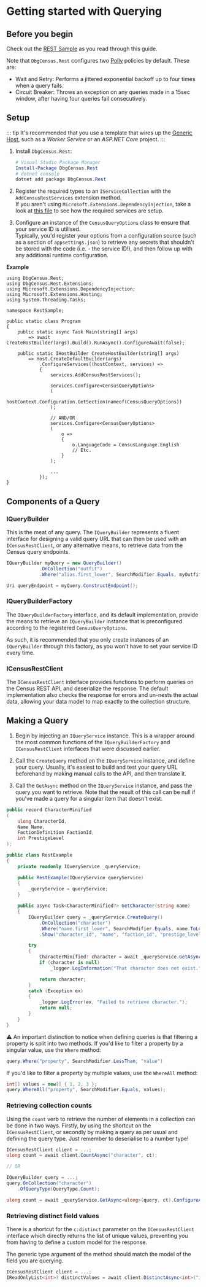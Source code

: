# Getting started with Querying

## Before you begin

Check out the [REST Sample](https://github.com/carlst99/DbgCensus/tree/main/Samples/RestSample) as you read through this guide.

Note that `DbgCensus.Rest` configures two [Polly](https://github.com/App-vNext/Polly) policies by default. These are:

- Wait and Retry: Performs a jittered exponential backoff up to four times when a query fails.
- Circuit Breaker: Throws an exception on any queries made in a 15sec window, after having four queries fail consecutively.

## Setup

::: tip
It's recommended that you use a template that wires up the [Generic Host](https://docs.microsoft.com/en-us/dotnet/core/extensions/generic-host), such as a *Worker Service* or an *ASP.NET Core* project.
:::

1. Install `DbgCensus.Rest`:

    ```powershell
    # Visual Studio Package Manager
    Install-Package DbgCensus.Rest
    # dotnet console
    dotnet add package DbgCensus.Rest
    ```

2. Register the required types to an `IServiceCollection` with the `AddCensusRestServices` extension method.\
If you aren't using `Microsoft.Extensions.DependencyInjection`, take a look at [this file](https://github.com/carlst99/DbgCensus/blob/main/DbgCensus.Rest/Extensions/IServiceCollectionExtensions.cs) to see how the required services are setup.

3. Configure an instance of the `CensusQueryOptions` class to ensure that your service ID is utilised.\
Typically, you'd register your options from a configuration source (such as a section of `appsettings.json`) to retrieve any secrets that shouldn't be stored with the code (i.e. - the service ID!), and then follow up with any additional runtime configuration.

**Example**

```csharp{18-23}
using DbgCensus.Rest;
using DbgCensus.Rest.Extensions;
using Microsoft.Extensions.DependencyInjection;
using Microsoft.Extensions.Hosting;
using System.Threading.Tasks;

namespace RestSample;

public static class Program
{
    public static async Task Main(string[] args)
        => await CreateHostBuilder(args).Build().RunAsync().ConfigureAwait(false);

    public static IHostBuilder CreateHostBuilder(string[] args)
        => Host.CreateDefaultBuilder(args)
            .ConfigureServices((hostContext, services) =>
            {
                services.AddCensusRestServices();

                services.Configure<CensusQueryOptions>
                (
                    hostContext.Configuration.GetSection(nameof(CensusQueryOptions))
                );

                // AND/OR
                services.Configure<CensusQueryOptions>
                (
                    o =>
                    {
                        o.LanguageCode = CensusLanguage.English
                        // Etc.
                    }
                );

                ...
            });
}
```

## Components of a Query

### IQueryBuilder

This is the meat of any query. The `IQueryBuilder` represents a fluent interface for designing a valid query URL that can then be used with an `ICensusRestClient`, or any alternative means, to retrieve data from the Census query endpoints.

```csharp
IQueryBuilder myQuery = new QueryBuilder()
            .OnCollection("outfit")
            .Where("alias.first_lower", SearchModifier.Equals, myOutfitTag.ToLower());

Uri queryEndpoint = myQuery.ConstructEndpoint();
```

### IQueryBuilderFactory

The `IQueryBuilderFactory` interface, and its default implementation, provide the means to retrieve an `IQueryBuilder` instance that is preconfigured according to the registered `CensusQueryOptions`.

As such, it is recommended that you only create instances of an `IQueryBuilder` through this factory, as you won't have to set your service ID every time.

### ICensusRestClient

The `ICensusRestClient` interface provides functions to perform queries on the Census REST API, and deserialize the response. The default implementation also checks the response for errors and un-nests the actual data, allowing your data model to map exactly to the collection structure.


## Making a Query

1. Begin by injecting an `IQueryService` instance. This is a wrapper around the most common functions of the `IQueryBuilderFactory` and `ICensusRestClient` interfaces that were discussed earlier.

2. Call the `CreateQuery` method on the `IQueryService` instance, and define your query. Usually, it's easiest to build and test your query URL beforehand by making manual calls to the API, and then translate it.

3. Call the `GetAsync` method on the `IQueryService` instance, and pass the query you want to retrieve. Note that the result of this call can be null if you've made a query for a singular item that doesn't exist.

```csharp
public record CharacterMinified
(
    ulong CharacterId,
    Name Name,
    FactionDefinition FactionId,
    int PrestigeLevel
);

public class RestExample
{
    private readonly IQueryService _queryService;

    public RestExample(IQueryService queryService)
    {
        _queryService = queryService;
    }

    public async Task<CharacterMinified?> GetCharacter(string name)
    {
        IQueryBuilder query = _queryService.CreateQuery()
            .OnCollection("character")
            .Where("name.first_lower", SearchModifier.Equals, name.ToLower())
            .Show("character_id", "name", "faction_id", "prestige_level");

        try
        {
            CharacterMinified? character = await _queryService.GetAsync<CharacterMinified>(query, ct).ConfigureAwait(false);
            if (character is null)
                _logger.LogInformation("That character does not exist.");

            return character;
        }
        catch (Exception ex)
        {
            _logger.LogError(ex, "Failed to retrieve character.");
            return null;
        }
    }
}
```

:warning: An important distinction to notice when defining queries is that filtering a property is split into two methods. If you'd like to filter a property by a singular value, use the `Where` method:

```csharp
query.Where("property", SearchModifier.LessThan, "value")
```

If you'd like to filter a property by multiple values, use the `WhereAll` method:

```csharp
int[] values = new[] { 1, 2, 3 };
query.WhereAll("property", SearchModifier.Equals, values);
```

### Retrieving collection counts

Using the `count` verb to retrieve the number of elements in a collection can be done in two ways. Firstly, by using the shortcut on the `ICensusRestClient`, or secondly by making a query as per usual and defining the query type. Just remember to deserialise to a number type!

```csharp
ICensusRestClient client = ...;
ulong count = await client.CountAsync("character", ct);

// OR

IQueryBuilder query = ...;
query.OnCollection("character")
    .OfQueryType(QueryType.Count);

ulong count = await _queryService.GetAsync<ulong>(query, ct).ConfigureAwait(false);
```

### Retrieving distinct field values

There is a shortcut for the `c:distinct` parameter on the `ICensusRestClient` interface which directly returns the list of unique values, preventing you from having to define a custom model for the response.

The generic type argument of the method should match the model of the field you are querying.

```csharp
ICensusRestClient client = ...;
IReadOnlyList<int>? distinctValues = await client.DistinctAsync<int>("item", "max_stack_size", ct);
```
